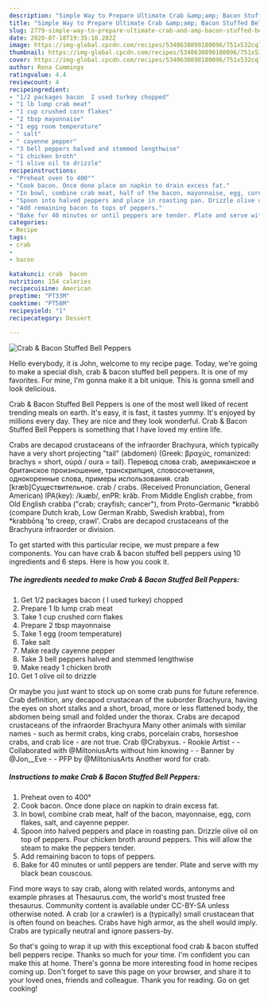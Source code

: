 ```yaml
---
description: "Simple Way to Prepare Ultimate Crab &amp;amp; Bacon Stuffed Bell Peppers"
title: "Simple Way to Prepare Ultimate Crab &amp;amp; Bacon Stuffed Bell Peppers"
slug: 2779-simple-way-to-prepare-ultimate-crab-and-amp-bacon-stuffed-bell-peppers
date: 2020-07-18T19:35:10.282Z
image: https://img-global.cpcdn.com/recipes/5340630898180096/751x532cq70/crab-bacon-stuffed-bell-peppers-recipe-main-photo.jpg
thumbnail: https://img-global.cpcdn.com/recipes/5340630898180096/751x532cq70/crab-bacon-stuffed-bell-peppers-recipe-main-photo.jpg
cover: https://img-global.cpcdn.com/recipes/5340630898180096/751x532cq70/crab-bacon-stuffed-bell-peppers-recipe-main-photo.jpg
author: Rena Cummings
ratingvalue: 4.4
reviewcount: 4
recipeingredient:
- "1/2 packages bacon  I used turkey chopped"
- "1 lb lump crab meat"
- "1 cup crushed corn flakes"
- "2 tbsp mayonnaise"
- "1 egg room temperature"
- " salt"
- " cayenne pepper"
- "3 bell peppers halved and stemmed lengthwise"
- "1 chicken broth"
- "1 olive oil to drizzle"
recipeinstructions:
- "Preheat oven to 400°"
- "Cook bacon. Once done place on napkin to drain excess fat."
- "In bowl, combine crab meat, half of the bacon, mayonnaise, egg, corn flakes, salt, and cayenne pepper."
- "Spoon into halved peppers and place in roasting pan. Drizzle olive oil on top of peppers. Pour chicken broth around peppers. This will allow the steam to make the peppers tender."
- "Add remaining bacon to tops of peppers."
- "Bake for 40 minutes or until peppers are tender. Plate and serve with my black bean couscous."
categories:
- Recipe
tags:
- crab
- 
- bacon

katakunci: crab  bacon 
nutrition: 154 calories
recipecuisine: American
preptime: "PT33M"
cooktime: "PT58M"
recipeyield: "1"
recipecategory: Dessert

---
```



![Crab &amp; Bacon Stuffed Bell Peppers](https://img-global.cpcdn.com/recipes/5340630898180096/751x532cq70/crab-bacon-stuffed-bell-peppers-recipe-main-photo.jpg)

Hello everybody, it is John, welcome to my recipe page. Today, we're going to make a special dish, crab &amp; bacon stuffed bell peppers. It is one of my favorites. For mine, I'm gonna make it a bit unique. This is gonna smell and look delicious.

Crab &amp; Bacon Stuffed Bell Peppers is one of the most well liked of recent trending meals on earth. It's easy, it is fast, it tastes yummy. It's enjoyed by millions every day. They are nice and they look wonderful. Crab &amp; Bacon Stuffed Bell Peppers is something that I have loved my entire life.

Crabs are decapod crustaceans of the infraorder Brachyura, which typically have a very short projecting &#34;tail&#34; (abdomen) (Greek: βραχύς, romanized: brachys = short, οὐρά / οura = tail). Перевод слова crab, американское и британское произношение, транскрипция, словосочетания, однокоренные слова, примеры использования. crab [kræb]Существительное. crab / crabs. (Received Pronunciation, General American) IPA(key): /kɹæb/, enPR: krăb. From Middle English crabbe, from Old English crabba (&#34;crab; crayfish; cancer&#34;), from Proto-Germanic *krabbô (compare Dutch krab, Low German Krabb, Swedish krabba), from *krabbōną &#39;to creep, crawl&#39;. Crabs are decapod crustaceans of the Brachyura infraorder or division.


To get started with this particular recipe, we must prepare a few components. You can have crab &amp; bacon stuffed bell peppers using 10 ingredients and 6 steps. Here is how you cook it.

<!--inarticleads1-->

##### The ingredients needed to make Crab &amp; Bacon Stuffed Bell Peppers:

1. Get 1/2 packages bacon ( I used turkey) chopped
1. Prepare 1 lb lump crab meat
1. Take 1 cup crushed corn flakes
1. Prepare 2 tbsp mayonnaise
1. Take 1 egg (room temperature)
1. Take  salt
1. Make ready  cayenne pepper
1. Take 3 bell peppers halved and stemmed lengthwise
1. Make ready 1 chicken broth
1. Get 1 olive oil to drizzle


Or maybe you just want to stock up on some crab puns for future reference. Crab definition, any decapod crustacean of the suborder Brachyura, having the eyes on short stalks and a short, broad, more or less flattened body, the abdomen being small and folded under the thorax. Crabs are decapod crustaceans of the infraorder Brachyura Many other animals with similar names - such as hermit crabs, king crabs, porcelain crabs, horseshoe crabs, and crab lice - are not true. Crab @Crabyxus. - Rookie Artist - - Collaborated with @MiltoniusArts without him knowing - - Banner by @Jon__Eve - - PFP by @MiltoniusArts  Another word for crab. 

<!--inarticleads2-->

##### Instructions to make Crab &amp; Bacon Stuffed Bell Peppers:

1. Preheat oven to 400°
1. Cook bacon. Once done place on napkin to drain excess fat.
1. In bowl, combine crab meat, half of the bacon, mayonnaise, egg, corn flakes, salt, and cayenne pepper.
1. Spoon into halved peppers and place in roasting pan. Drizzle olive oil on top of peppers. Pour chicken broth around peppers. This will allow the steam to make the peppers tender.
1. Add remaining bacon to tops of peppers.
1. Bake for 40 minutes or until peppers are tender. Plate and serve with my black bean couscous.


Find more ways to say crab, along with related words, antonyms and example phrases at Thesaurus.com, the world&#39;s most trusted free thesaurus. Community content is available under CC-BY-SA unless otherwise noted. A crab (or a crawler) is a (typically) small crustacean that is often found on beaches. Crabs have high armor, as the shell would imply. Crabs are typically neutral and ignore passers-by. 

So that's going to wrap it up with this exceptional food crab &amp; bacon stuffed bell peppers recipe. Thanks so much for your time. I'm confident you can make this at home. There's gonna be more interesting food in home recipes coming up. Don't forget to save this page on your browser, and share it to your loved ones, friends and colleague. Thank you for reading. Go on get cooking!
